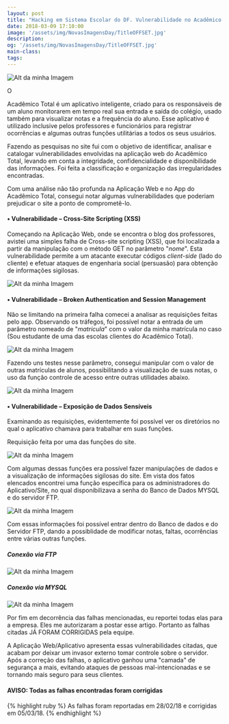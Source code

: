 ```yaml
---
layout: post
title: "Hacking em Sistema Escolar do DF. Vulnerabilidade no Acadêmico Total (Corrigida)"
date: 2018-03-09 17:10:00
image: '/assets/img/NovasImagensDay/TitleOFFSET.jpg'
description:
og: '/assets/img/NovasImagensDay/TitleOFFSET.jpg'
main-class:
tags:
---
```


![Alt da minha Imagem](/assets/img/NovasImagensDay/TitleOFFSET.jpg "TitleOFFSET")



<p class="intro"><span class="dropcap">O</span> </p> Acadêmico Total é um aplicativo inteligente, criado para os responsáveis de um aluno monitorarem em tempo real sua entrada e saída do colégio, usado também para visualizar notas e a frequência do aluno. Esse aplicativo é utilizado inclusive pelos professores e funcionários para registrar ocorrências e algumas outras funções utilitárias a todos os seus usuários.

Fazendo as pesquisas no site fui com o objetivo de identificar, analisar e catalogar vulnerabilidades envolvidas na aplicação web do Acadêmico Total, levando em conta a integridade, confidencialidade e disponibilidade das informações. Foi feita a classificação e organização das irregularidades encontradas.

Com uma análise não tão profunda na Aplicação Web e no App do Acadêmico Total, consegui notar algumas vulnerabilidades que poderiam prejudicar o site a ponto de comprometê-lo.

#### • Vulnerabilidade – Cross-Site Scripting (XSS)

Começando na Aplicação Web, onde se encontra o blog dos professores, avistei uma simples falha de Cross-site scripting (XSS), que foi localizada a partir da manipulação com o método GET no parâmetro "<i>nome</i>". Esta vulnerabilidade permite a um atacante executar códigos <i>client-side</i> (lado do cliente) e efetuar ataques de engenharia social (persuasão) para obtenção de informações sigilosas.


![Alt da minha Imagem](/assets/img/NovasImagensDay/XssHel.jpg "Academy")


#### • Vulnerabilidade – Broken Authentication and Session Management

Não se limitando na primeira falha comecei a analisar as requisições feitas pelo app. Observando os tráfegos, foi possível notar a entrada de um parâmetro nomeado de "<i>matricula</i>" com o valor da minha matrícula no caso (Sou estudante de uma das escolas clientes do Acadêmico Total).


![Alt da minha Imagem](/assets/img/NovasImagensDay/RequisiçãoAcademico2.jpg "Req")

Fazendo uns testes nesse parâmetro, consegui manipular com o valor de outras matrículas de alunos, possibilitando a visualização de suas notas, o uso da função controle de acesso entre outras utilidades abaixo.


![Alt da minha Imagem](/assets/img/NovasImagensDay/MinhaContaAcademico2.jpg "Req")

#### • Vulnerabilidade – Exposição de Dados Sensíveis

Examinando as requisições, evidentemente foi possível ver os diretórios no qual o aplicativo chamava para trabalhar em suas funções.

Requisição feita por uma das funções do site.


![Alt da minha Imagem](/assets/img/NovasImagensDay/ReqADM.jpg "Adm")


Com algumas dessas funções era possível fazer manipulações de dados e a visualização de informações sigilosas do site. Em vista dos fatos elencados encontrei uma função específica para os administradores do Aplicativo/Site, no qual disponibilizava a senha do Banco de Dados MYSQL e do servidor FTP.

![Alt da minha Imagem](/assets/img/NovasImagensDay/BankAccount.jpg "Contas")

Com essas informações foi possível entrar dentro do Banco de dados e do Servidor FTP, dando a possiblidade de modificar notas, faltas, ocorrências entre várias outras funções.

##### Conexão via FTP

![Alt da minha Imagem](/assets/img/NovasImagensDay/FTPConnection.jpg "Conexão FTP")

##### Conexão via MYSQL

![Alt da minha Imagem](/assets/img/NovasImagensDay/MysqlConnection.jpg "Conexão Mysql")


Por fim em decorrência das falhas mencionadas, eu reportei todas elas para a empresa. Eles me autorizaram a postar esse artigo. Portanto as falhas citadas JÁ FORAM CORRIGIDAS pela equipe.

A Aplicação Web/Aplicativo apresenta essas vulnerabilidades citadas, que acabam por deixar um invasor externo tomar controle sobre o servidor. Após a correção das falhas, o aplicativo ganhou uma "camada" de segurança a mais, evitando ataques de pessoas mal-intencionadas e se tornando mais seguro para seus clientes.



#### AVISO: Todas as falhas encontradas foram corrigidas

{% highlight ruby %}
As falhas foram reportadas em 28/02/18 e corrigidas em 05/03/18.
{% endhighlight %}

